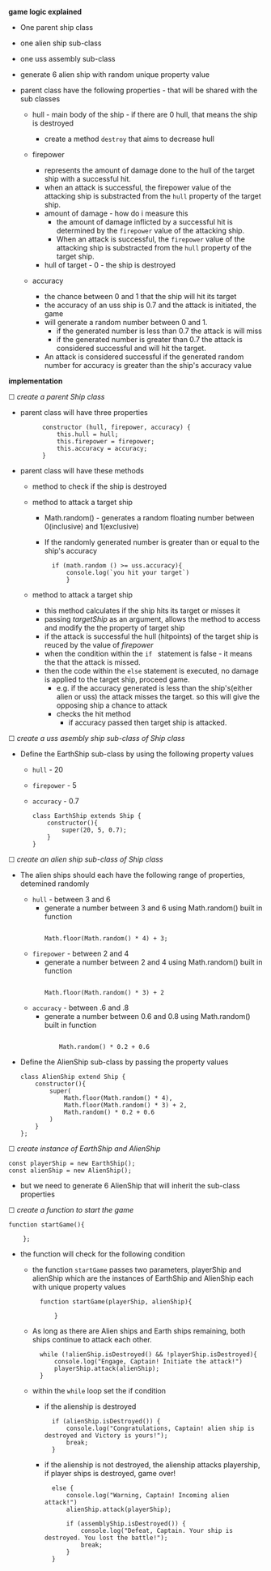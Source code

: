 **game logic explained**

- One parent ship class
- one alien ship sub-class
- one uss assembly sub-class
- generate 6 alien ship with random unique property value
- parent class have the following properties - that will be shared with the sub classes
    
    - hull - main body of the ship - if there are 0 hull, that means the ship is destroyed
        * create a method `destroy` that aims to decrease hull

    - firepower
        * represents the amount of damage done to the hull
        of the target ship with a successful hit.
        * when an attack is successful, the firepower value of the attacking ship is
        substracted from the `hull` property of the target ship.
        * amount of damage - how do i measure this
            * the amount of damage inflicted by a successful hit is determined
            by the `firepower` value of the attacking ship.
            * When an attack is successful, the `firepower` value of the attacking ship
            is substracted from the `hull` property of the target ship.
        * hull of target - 0 - the ship is destroyed
        
    - accuracy

        * the chance between 0 and 1 that the ship will hit its target
        * the accuracy of an uss ship is 0.7 and the attack is initiated, the game
        * will generate a random number between 0 and 1. 
            * if the generated number is less than  0.7 the attack is will miss
            * if the generated number is greater than 0.7 the attack is considered 
             successful and will hit the target.
        * An attack is considered successful if the generated random number for 
        accuracy is greater than the ship's accuracy value
        

**implementation**

&#9744;  *create a parent Ship class*

* parent class will have three properties 

            constructor (hull, firepower, accuracy) {
                this.hull = hull;
                this.firepower = firepower;
                this.accuracy = accuracy;
            }

* parent class will have these methods
    * method to check if the ship is destroyed

    * method to attack a target ship 
        - Math.random() - generates a random floating number between 0(inclusive) and 1(exclusive)
        - If the randomly generated number is greater than or equal to the ship's accuracy
                
                if (math.random () >= uss.accuracy){
                    console.log(`you hit your target`)
                    }

    * method to attack a target ship
        - this method calculates if the ship hits its target or misses it 
        - passing *targetShip* as an argument, allows the method to access and modify the the property of target ship
        - if the attack is successful the hull (hitpoints) of the target ship is reuced by the value of *firepower*
        - when the condition within the `if ` statement is false - it means the that the attack is missed.
        - then the code within the `else` statement is executed, no damage is applied to the target ship, proceed game.
            - e.g. if the accuracy generated is less than the ship's(either alien or uss)
                the attack misses the target. so this will give the opposing ship a chance to attack
            - checks the hit method  
                - if accuracy passed then target ship is attacked.

&#9744;  *create a uss asembly ship sub-class of Ship class*

* Define the EarthShip sub-class by using the following property values
 
  * `hull` - 20
  * `firepower` - 5
  * `accuracy` - 0.7

        class EarthShip extends Ship {
            constructor(){
                super(20, 5, 0.7);
            }
        }

&#9744;  *create an alien ship sub-class of Ship class*
* The alien ships should each have the following range of properties, detemined randomly

    * `hull` - between 3 and 6
        - generate a number between 3 and 6 using Math.random() built in function
            ```

            Math.floor(Math.random() * 4) + 3;
            
    * `firepower` - between 2 and 4
        - generate a number between 2 and 4 using Math.random() built in function
            ```

            Math.floor(Math.random() * 3) + 2

    * `accuracy` - between .6 and .8
        - generate a number between 0.6 and 0.8 using Math.random() built in function
            ```

                Math.random() * 0.2 + 0.6

* Define the AlienShip sub-class by passing the property values
    ```
    class AlienShip extend Ship {
        constructor(){
            super(
                Math.floor(Math.random() * 4),
                Math.floor(Math.random() * 3) + 2,
                Math.random() * 0.2 + 0.6
            )
        }
    };

&#9744;  *create instance of EarthShip and AlienShip*
    
    const playerShip = new EarthShip();
    const alienShip = new AlienShip();

* but we need to generate 6 AlienShip that will inherit the sub-class properties

&#9744;  *create a function to start the game*

    function startGame(){

        };

- the function will check for the following condition

    - the function `startGame` passes two parameters, playerShip and alienShip which are the instances of EarthShip and AlienShip
    each with unique property values
    
            function startGame(playerShip, alienShip){

                }

    - As long as there are Alien ships and Earth ships remaining, both ships continue
    to attack each other.

            while (!alienShip.isDestroyed() && !playerShip.isDestroyed){
                console.log("Engage, Captain! Initiate the attack!")
                playerShip.attack(alienShip);
            }

    - within the `while` loop set the if condition
        
        - if the alienship is destroyed 

                if (alienShip.isDestroyed()) {
                    console.log("Congratulations, Captain! alien ship is destroyed and Victory is yours!");
                    break;
                }

        - if the alienship is not destroyed, the alienship attacks playership, if player ships is destroyed, game over!

                else {
                    console.log("Warning, Captain! Incoming alien attack!")
                    alienShip.attack(playerShip);

                    if (assemblyShip.isDestroyed()) {
                        console.log("Defeat, Captain. Your ship is destroyed. You lost the battle!");
                        break;
                    }
                }

